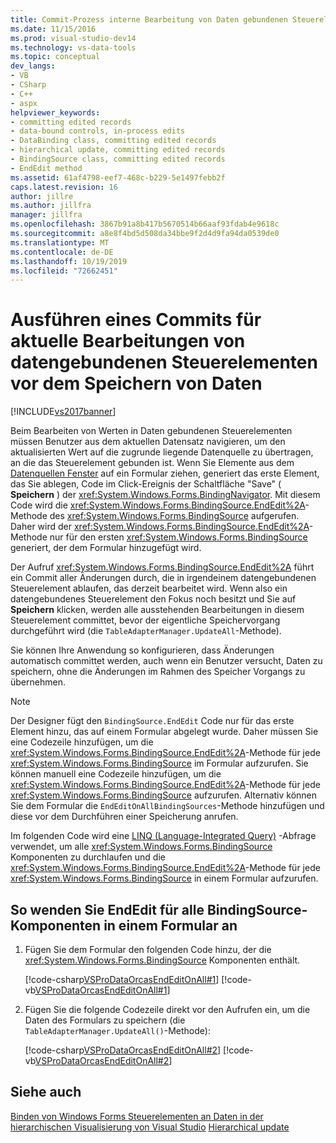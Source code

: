 ```yaml
---
title: Commit-Prozess interne Bearbeitung von Daten gebundenen Steuerelementen vor dem Speichern von Daten | Microsoft-Dokumentation
ms.date: 11/15/2016
ms.prod: visual-studio-dev14
ms.technology: vs-data-tools
ms.topic: conceptual
dev_langs:
- VB
- CSharp
- C++
- aspx
helpviewer_keywords:
- committing edited records
- data-bound controls, in-process edits
- DataBinding class, committing edited records
- hierarchical update, committing edited records
- BindingSource class, committing edited records
- EndEdit method
ms.assetid: 61af4798-eef7-468c-b229-5e1497febb2f
caps.latest.revision: 16
author: jillre
ms.author: jillfra
manager: jillfra
ms.openlocfilehash: 3867b91a8b417b5670514b66aaf93fdab4e9618c
ms.sourcegitcommit: a8e8f4bd5d508da34bbe9f2d4d9fa94da0539de0
ms.translationtype: MT
ms.contentlocale: de-DE
ms.lasthandoff: 10/19/2019
ms.locfileid: "72662451"
---
```

# <a name="commit-in-process-edits-on-data-bound-controls-before-saving-data"></a>Ausführen eines Commits für aktuelle Bearbeitungen von datengebundenen Steuerelementen vor dem Speichern von Daten
[!INCLUDE[vs2017banner](../includes/vs2017banner.md)]

Beim Bearbeiten von Werten in Daten gebundenen Steuerelementen müssen Benutzer aus dem aktuellen Datensatz navigieren, um den aktualisierten Wert auf die zugrunde liegende Datenquelle zu übertragen, an die das Steuerelement gebunden ist. Wenn Sie Elemente aus dem [Datenquellen Fenster](https://msdn.microsoft.com/library/0d20f699-cc95-45b3-8ecb-c7edf1f67992) auf ein Formular ziehen, generiert das erste Element, das Sie ablegen, Code im Click-Ereignis der Schaltfläche "Save" ( **Speichern** ) der <xref:System.Windows.Forms.BindingNavigator>. Mit diesem Code wird die <xref:System.Windows.Forms.BindingSource.EndEdit%2A>-Methode des <xref:System.Windows.Forms.BindingSource> aufgerufen. Daher wird der <xref:System.Windows.Forms.BindingSource.EndEdit%2A>-Methode nur für den ersten <xref:System.Windows.Forms.BindingSource> generiert, der dem Formular hinzugefügt wird.

 Der Aufruf <xref:System.Windows.Forms.BindingSource.EndEdit%2A> führt ein Commit aller Änderungen durch, die in irgendeinem datengebundenen Steuerelement ablaufen, das derzeit bearbeitet wird. Wenn also ein datengebundenes Steuerelement den Fokus noch besitzt und Sie auf **Speichern** klicken, werden alle ausstehenden Bearbeitungen in diesem Steuerelement committet, bevor der eigentliche Speichervorgang durchgeführt wird (die `TableAdapterManager.UpdateAll`-Methode).

 Sie können Ihre Anwendung so konfigurieren, dass Änderungen automatisch committet werden, auch wenn ein Benutzer versucht, Daten zu speichern, ohne die Änderungen im Rahmen des Speicher Vorgangs zu übernehmen.

> [!NOTE]
> Der Designer fügt den `BindingSource.EndEdit` Code nur für das erste Element hinzu, das auf einem Formular abgelegt wurde. Daher müssen Sie eine Codezeile hinzufügen, um die <xref:System.Windows.Forms.BindingSource.EndEdit%2A>-Methode für jede <xref:System.Windows.Forms.BindingSource> im Formular aufzurufen. Sie können manuell eine Codezeile hinzufügen, um die <xref:System.Windows.Forms.BindingSource.EndEdit%2A>-Methode für jede <xref:System.Windows.Forms.BindingSource> aufzurufen. Alternativ können Sie dem Formular die `EndEditOnAllBindingSources`-Methode hinzufügen und diese vor dem Durchführen einer Speicherung anrufen.

 Im folgenden Code wird eine [LINQ (Language-Integrated Query)](https://msdn.microsoft.com/library/a73c4aec-5d15-4e98-b962-1274021ea93d) -Abfrage verwendet, um alle <xref:System.Windows.Forms.BindingSource> Komponenten zu durchlaufen und die <xref:System.Windows.Forms.BindingSource.EndEdit%2A>-Methode für jede <xref:System.Windows.Forms.BindingSource> in einem Formular aufzurufen.

## <a name="to-call-endedit-for-all-bindingsource-components-on-a-form"></a>So wenden Sie EndEdit für alle BindingSource-Komponenten in einem Formular an

1. Fügen Sie dem Formular den folgenden Code hinzu, der die <xref:System.Windows.Forms.BindingSource> Komponenten enthält.

     [!code-csharp[VSProDataOrcasEndEditOnAll#1](../snippets/csharp/VS_Snippets_VBCSharp/VSProDataOrcasEndEditOnAll/CS/Form1.cs#1)]
     [!code-vb[VSProDataOrcasEndEditOnAll#1](../snippets/visualbasic/VS_Snippets_VBCSharp/VSProDataOrcasEndEditOnAll/VB/Form1.vb#1)]

2. Fügen Sie die folgende Codezeile direkt vor den Aufrufen ein, um die Daten des Formulars zu speichern (die `TableAdapterManager.UpdateAll()`-Methode):

     [!code-csharp[VSProDataOrcasEndEditOnAll#2](../snippets/csharp/VS_Snippets_VBCSharp/VSProDataOrcasEndEditOnAll/CS/Form1.cs#2)]
     [!code-vb[VSProDataOrcasEndEditOnAll#2](../snippets/visualbasic/VS_Snippets_VBCSharp/VSProDataOrcasEndEditOnAll/VB/Form1.vb#2)]

## <a name="see-also"></a>Siehe auch
 [Binden von Windows Forms Steuerelementen an Daten in der hierarchischen Visualisierung von Visual Studio](../data-tools/bind-windows-forms-controls-to-data-in-visual-studio.md) [Hierarchical update](../data-tools/hierarchical-update.md)
